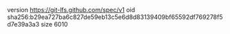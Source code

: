version https://git-lfs.github.com/spec/v1
oid sha256:b29ea727ba6c827de59eb13c5e6d8d83139409bf65592df769278f5d7e39a3a3
size 6010
